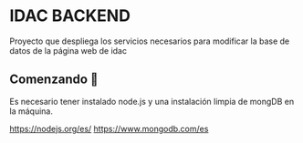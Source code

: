 # IDAC BACKEND

Proyecto que despliega los servicios necesarios para modificar la base de datos de la página web de idac

## Comenzando 🚀

Es necesario tener instalado node.js y una instalación limpia de mongDB en la máquina.

https://nodejs.org/es/
https://www.mongodb.com/es